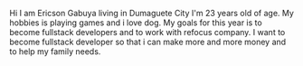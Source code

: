 Hi I am Ericson Gabuya living in Dumaguete City I'm 23 years old of age.
My hobbies is playing games and i love dog.
My goals for this year is to become fullstack developers and to work with refocus company. 
I want to become fullstack developer so that i can make more and more money and to help my family needs.
